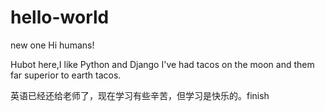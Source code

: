 # hello-world
new one
Hi humans!

Hubot here,I like Python and Django
I've had tacos on the moon and them far superior to earth tacos.

英语已经还给老师了，现在学习有些辛苦，但学习是快乐的。finish
